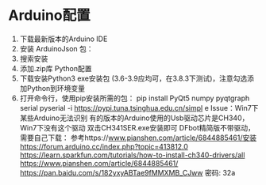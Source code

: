 # Arduino配置
1. 下载最新版本的Arduino IDE
2. 安装 ArduinoJson 包：
1. 搜索安装
2. 添加.zip库
Python配置
1. 下载安装Python3 exe安装包 (3.6-3.9应均可，在3.8.3下测试)，注意勾选添加Python到环境变量
2. 打开命令⾏，使⽤pip安装所需的包：
pip install PyQt5 numpy pyqtgraph serial pyserial -i https://pypi.tuna.tsinghua.edu.cn/simpl
e
Issue：Win7下某些Arduino⽆法识别
有的版本的Arduino使⽤的Usb驱动芯⽚是CH340，Win7下没有这个驱动
双击CH341SER.exe安装即可
DFbot精简版不带驱动，需要⾃⼰下载：
参考https://www.pianshen.com/article/6844885461/安装
https://forum.arduino.cc/index.php?topic=413812.0
https://learn.sparkfun.com/tutorials/how-to-install-ch340-drivers/all
https://www.pianshen.com/article/6844885461/
https://pan.baidu.com/s/182yxyABTae9fMMXMB_CJww 密码: 32a
